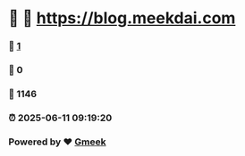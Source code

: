 # 🌌 :link: https://blog.meekdai.com 
### :page_facing_up: [1](https://blog.meekdai.com/tag.html) 
### :speech_balloon: 0 
### :hibiscus: 1146 
### :alarm_clock: 2025-06-11 09:19:20 
### Powered by :heart: [Gmeek](https://github.com/Meekdai/Gmeek)
